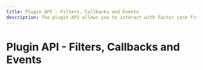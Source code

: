 ```yaml
---
title: Plugin API - Filters, Callbacks and Events
description: The plugin API allows you to interact with Factor core from apps, plugins and themes.
---
```


# Plugin API - Filters, Callbacks and Events

